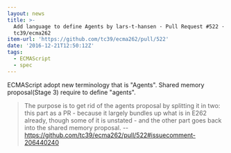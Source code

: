 ```yaml
---
layout: news
title: >-
  Add language to define Agents by lars-t-hansen · Pull Request #522 ·
  tc39/ecma262
item-url: 'https://github.com/tc39/ecma262/pull/522'
date: '2016-12-21T12:50:12Z'
tags:
  - ECMAScript
  - spec
---
```

ECMAScript adopt new terminology that is "Agents". 
Shared memory proposal(Stage 3) require to define "agents".

> The purpose is to get rid of the agents proposal by splitting it in two: this part as a PR - because it largely bundles up what is in E262 already, though some of it is unstated - and the other part goes back into the shared memory proposal.
> -- https://github.com/tc39/ecma262/pull/522#issuecomment-206440240
